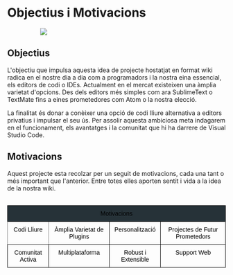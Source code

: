 <!-- TITLE: Objectius i Motivacions -->
<!-- SUBTITLE: Objectius i Motivacions -->

# Objectius i Motivacions

<img style="margin-left: 15%; max-height: 30em; min-width: 50%" src="https://cdn-images-1.medium.com/max/2000/1*X64AU60quzkkR-Gi0mk7Gg.png">

## Objectius
L'objectiu que impulsa aquesta idea de projecte hostatjat en format wiki radica en el nostre dia a dia com a programadors i la nostra eina essencial, els editors de codi o IDEs. Actualment en el mercat existeixen una àmplia varietat d'opcions. Des dels editors més simples com ara SublimeText o TextMate fins a eines prometedores com Atom o la nostra elecció.

La finalitat és donar a conèixer una opció de codi lliure alternativa a editors privatius i impulsar el seu ús. Per assolir aquesta ambiciosa meta indagarem en el funcionament, els avantatges i la comunitat que hi ha darrere de Visual Studio Code.

## Motivacions
Aquest projecte esta recolzar per un seguit de motivacions, cada una tant o més important que l'anterior. Entre totes elles aporten sentit i vida a la idea de la nostra wiki.

<br>

<table style="border-collapse:collapse;border-spacing:0; margin: auto; color:black" class="tg">
	<tr>
		<th style="background-color: #263238;border: 1px solid #37474f;font-family:Arial, sans-serif;font-size:14px;font-weight:normal;padding:10px 5px;border-style:solid;border-width:1px;overflow:hidden;word-break:normal;border-color:black;text-align:center;vertical-align:top" colspan="4">Motivacions</th>
		</tr>
		<tr>
			<td style="font-family:Arial, sans-serif;font-size:14px;padding:10px 5px;border-style:solid;border-width:1px;overflow:hidden;word-break:normal;border-color:inherit;text-align:center;vertical-align:top">Codi Lliure<br>
			</td>
			<td style="font-family:Arial, sans-serif;font-size:14px;padding:10px 5px;border-style:solid;border-width:1px;overflow:hidden;word-break:normal;border-color:black;text-align:center;vertical-align:top">Àmplia Varietat de Plugins<br>
			</td>
			<td style="font-family:Arial, sans-serif;font-size:14px;padding:10px 5px;border-style:solid;border-width:1px;overflow:hidden;word-break:normal;border-color:black;text-align:center;vertical-align:top">Personalització
			</td>
			<td style="font-family:Arial, sans-serif;font-size:14px;padding:10px 5px;border-style:solid;border-width:1px;overflow:hidden;word-break:normal;border-color:black;text-align:center;vertical-align:top">Projectes de Futur Prometedors
			</td>
		</tr>
		<tr>
			<td style="font-family:Arial, sans-serif;font-size:14px;padding:10px 5px;border-style:solid;border-width:1px;overflow:hidden;word-break:normal;border-color:black;text-align:center;vertical-align:top">Comunitat Activa
			</td>
			<td style="font-family:Arial, sans-serif;font-size:14px;padding:10px 5px;border-style:solid;border-width:1px;overflow:hidden;word-break:normal;border-color:black;text-align:center;vertical-align:top">Multiplataforma
			</td>
			<td style="font-family:Arial, sans-serif;font-size:14px;padding:10px 5px;border-style:solid;border-width:1px;overflow:hidden;word-break:normal;border-color:black;text-align:center;vertical-align:top">Robust i Extensible
			</td>
			<td style="font-family:Arial, sans-serif;font-size:14px;padding:10px 5px;border-style:solid;border-width:1px;overflow:hidden;word-break:normal;border-color:black;text-align:center;vertical-align:top">Support Web<br>
			</td>
		</tr>
</table>